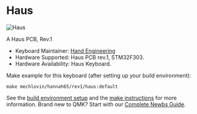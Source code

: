 # Haus

![Haus](https://i.imgur.com/sQ2QWAZh.jpg)

A Haus PCB, Rev.1

* Keyboard Maintainer: [Hand Engineering](https://www.reddit.com/r/MechanicalKeyboards/comments/hzcavx/haus_by_hand_engineering/)
* Hardware Supported: Haus PCB rev.1, STM32F303.
* Hardware Availability: Haus Keyboard.

Make example for this keyboard (after setting up your build environment):

    make mechlovin/hannah65/rev1/haus:default

See the [build environment setup](https://docs.qmk.fm/#/getting_started_build_tools) and the [make instructions](https://docs.qmk.fm/#/getting_started_make_guide) for more information. Brand new to QMK? Start with our [Complete Newbs Guide](https://docs.qmk.fm/#/newbs).

